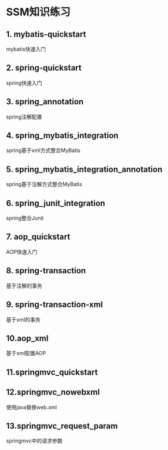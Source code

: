 # SSM知识练习
## 1. mybatis-quickstart
mybatis快速入门
## 2. spring-quickstart
spring快速入门
## 3. spring_annotation
spring注解配置
## 4. spring_mybatis_integration
spring基于xml方式整合MyBatis
## 5. spring_mybatis_integration_annotation
spring基于注解方式整合MyBatis
## 6. spring_junit_integration
spring整合Junit
## 7. aop_quickstart
AOP快速入门
## 8. spring-transaction
基于注解的事务
## 9. spring-transaction-xml
基于xml的事务
## 10.aop_xml
基于xml配置AOP
## 11.springmvc_quickstart

## 12.springmvc_nowebxml
使用java替换web.xml
## 13.springmvc_request_param
springmvc中的请求参数


